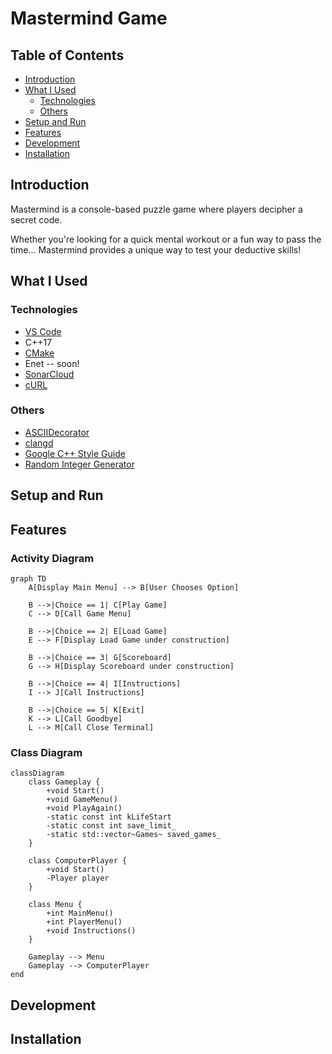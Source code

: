 # Mastermind Game

## Table of Contents

- [Introduction](#introduction)
- [What I Used](#what-i-used)
  - [Technologies](#technologies)
  - [Others](#others)
- [Setup and Run](#setup-and-run)
- [Features](#features)
- [Development](#development)
- [Installation](#installation)

## Introduction

Mastermind is a console-based puzzle game where players decipher a secret code.

Whether you're looking for a quick mental workout or a fun way to pass the time... Mastermind provides a unique way to test your deductive skills!

## What I Used

### Technologies

- [VS Code](https://code.visualstudio.com/)
- C++17
- [CMake](https://cmake.org/)
- Enet -- soon!
- [SonarCloud](https://sonarcloud.io/)
- [cURL](https://curl.se/libcurl/c/)

### Others

- [ASCIIDecorator](https://marketplace.visualstudio.com/items?itemName=helixquar.asciidecorator)
- [clangd](https://marketplace.visualstudio.com/items?itemName=llvm-vs-code-extensions.vscode-clangd)
- [Google C++ Style Guide](https://google.github.io/styleguide/cppguide.html)
- [Random Integer Generator](https://www.random.org/clients/http/api/)

## Setup and Run

## Features

### Activity Diagram

```mermaid
graph TD
    A[Display Main Menu] --> B[User Chooses Option]

    B -->|Choice == 1| C[Play Game]
    C --> D[Call Game Menu]

    B -->|Choice == 2| E[Load Game]
    E --> F[Display Load Game under construction]

    B -->|Choice == 3| G[Scoreboard]
    G --> H[Display Scoreboard under construction]

    B -->|Choice == 4| I[Instructions]
    I --> J[Call Instructions]

    B -->|Choice == 5| K[Exit]
    K --> L[Call Goodbye]
    L --> M[Call Close Terminal]
```

### Class Diagram

```mermaid
classDiagram
    class Gameplay {
        +void Start()
        +void GameMenu()
        +void PlayAgain()
        -static const int kLifeStart
        -static const int save_limit_
        -static std::vector~Games~ saved_games_
    }

    class ComputerPlayer {
        +void Start()
        -Player player
    }

    class Menu {
        +int MainMenu()
        +int PlayerMenu()
        +void Instructions()
    }

    Gameplay --> Menu
    Gameplay --> ComputerPlayer
end
```

## Development

## Installation
